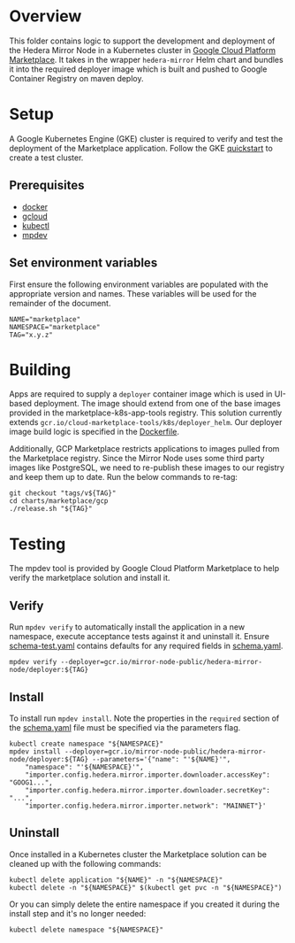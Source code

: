 # Overview

This folder contains logic to support the development and deployment of the Hedera Mirror Node in a Kubernetes cluster
in [Google Cloud Platform Marketplace](https://console.cloud.google.com/marketplace). It takes in the wrapper
`hedera-mirror` Helm chart and bundles it into the required deployer image which is built and pushed to Google Container
Registry on maven deploy.

# Setup

A Google Kubernetes Engine (GKE) cluster is required to verify and test the deployment of the Marketplace application.
Follow the GKE [quickstart](https://cloud.google.com/kubernetes-engine/docs/quickstart) to create a test cluster.

## Prerequisites

- [docker](https://docs.docker.com/install/)
- [gcloud](https://cloud.google.com/sdk/gcloud/)
- [kubectl](https://kubernetes.io/docs/tasks/tools/install-kubectl/)
- [mpdev](https://github.com/GoogleCloudPlatform/marketplace-k8s-app-tools/blob/master/docs/mpdev-references.md)

## Set environment variables

First ensure the following environment variables are populated with the appropriate version and names.
These variables will be used for the remainder of the document.

    NAME="marketplace"
    NAMESPACE="marketplace"
    TAG="x.y.z"

# Building

Apps are required to supply a `deployer` container image which is used in UI-based deployment.
The image should extend from one of the base images provided in the marketplace-k8s-app-tools registry.
This solution currently extends `gcr.io/cloud-marketplace-tools/k8s/deployer_helm`. Our deployer image build logic
is specified in the [Dockerfile](Dockerfile).

Additionally, GCP Marketplace restricts applications to images pulled from the Marketplace registry. Since the Mirror
Node uses some third party images like PostgreSQL, we need to re-publish these images to our registry and keep them up
to date. Run the below commands to re-tag:

    git checkout "tags/v${TAG}"
    cd charts/marketplace/gcp
    ./release.sh "${TAG}"

# Testing

The mpdev tool is provided by Google Cloud Platform Marketplace to help verify the marketplace solution and install it.

## Verify

Run `mpdev verify` to automatically install the application in a new namespace, execute acceptance tests against it and uninstall it.
Ensure [schema-test.yaml](schema-test.yaml) contains defaults for any required fields in [schema.yaml](schema.yaml).

    mpdev verify --deployer=gcr.io/mirror-node-public/hedera-mirror-node/deployer:${TAG}

## Install

To install run `mpdev install`. Note the properties in the `required` section of the [schema.yaml](schema.yaml)
file must be specified via the parameters flag.

    kubectl create namespace "${NAMESPACE}"
    mpdev install --deployer=gcr.io/mirror-node-public/hedera-mirror-node/deployer:${TAG} --parameters='{"name": "'${NAME}'",
        "namespace": "'${NAMESPACE}'",
        "importer.config.hedera.mirror.importer.downloader.accessKey": "GOOG1...",
        "importer.config.hedera.mirror.importer.downloader.secretKey": "...",
        "importer.config.hedera.mirror.importer.network": "MAINNET"}'

## Uninstall

Once installed in a Kubernetes cluster the Marketplace solution can be cleaned up with the following commands:

    kubectl delete application "${NAME}" -n "${NAMESPACE}"
    kubectl delete -n "${NAMESPACE}" $(kubectl get pvc -n "${NAMESPACE}")

Or you can simply delete the entire namespace if you created it during the install step and it's no longer needed:

    kubectl delete namespace "${NAMESPACE}"


